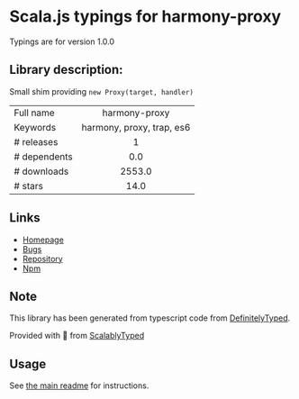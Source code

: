 
# Scala.js typings for harmony-proxy

Typings are for version 1.0.0

## Library description:
Small shim providing `new Proxy(target, handler)`

|                    |                 |
| ------------------ | :-------------: |
| Full name          | harmony-proxy |
| Keywords           | harmony, proxy, trap, es6 |
| # releases         | 1 |
| # dependents       | 0.0 |
| # downloads        | 2553.0 |
| # stars            | 14.0 |

## Links
- [Homepage](https://github.com/Swatinem/proxy#readme)
- [Bugs](https://github.com/Swatinem/proxy/issues)
- [Repository](https://github.com/Swatinem/proxy)
- [Npm](https://www.npmjs.com/package/harmony-proxy)
    


## Note
This library has been generated from typescript code from [DefinitelyTyped](https://definitelytyped.org).

Provided with :purple_heart: from [ScalablyTyped](https://github.com/oyvindberg/ScalablyTyped)

## Usage
See [the main readme](../../readme.md) for instructions.


